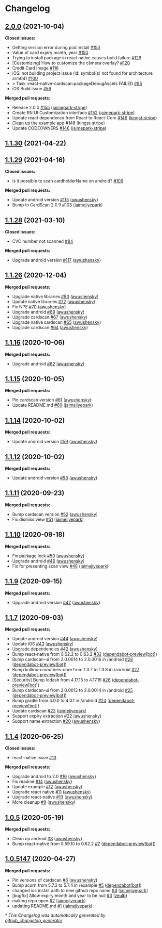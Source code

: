 # Changelog

## [2.0.0](https://github.com/getbouncer/react-native-cardscan/tree/2.0.0) (2021-10-04)

**Closed issues:**

- Getting version error during pod install [\#153](https://github.com/getbouncer/react-native-cardscan/issues/153)
- Value of card expiry month, year [\#150](https://github.com/getbouncer/react-native-cardscan/issues/150)
- Trying to install package in react native causes build failure [\#129](https://github.com/getbouncer/react-native-cardscan/issues/129)
- \[Customizing\] How to customize the câmera overlay? [\#120](https://github.com/getbouncer/react-native-cardscan/issues/120)
- Credit Card Image [\#116](https://github.com/getbouncer/react-native-cardscan/issues/116)
- iOS: not building project issue \(ld: symbol\(s\) not found for architecture arm64\) [\#100](https://github.com/getbouncer/react-native-cardscan/issues/100)
- \> Task :react-native-cardscan:packageDebugAssets FAILED [\#95](https://github.com/getbouncer/react-native-cardscan/issues/95)
- iOS Build Issue [\#56](https://github.com/getbouncer/react-native-cardscan/issues/56)

**Merged pull requests:**

- Release 2.0.0 [\#155](https://github.com/getbouncer/react-native-cardscan/pull/155) ([jaimepark-stripe](https://github.com/jaimepark-stripe))
- Create RN UI Customization interface [\#152](https://github.com/getbouncer/react-native-cardscan/pull/152) ([jaimepark-stripe](https://github.com/jaimepark-stripe))
- Update react dependency from React to React-Core [\#149](https://github.com/getbouncer/react-native-cardscan/pull/149) ([kingst-stripe](https://github.com/kingst-stripe))
- Clean up the example app [\#148](https://github.com/getbouncer/react-native-cardscan/pull/148) ([kingst-stripe](https://github.com/kingst-stripe))
- Update CODEOWNERS [\#146](https://github.com/getbouncer/react-native-cardscan/pull/146) ([jaimepark-stripe](https://github.com/jaimepark-stripe))

## [1.1.30](https://github.com/getbouncer/react-native-cardscan/tree/1.1.30) (2021-04-22)

## [1.1.29](https://github.com/getbouncer/react-native-cardscan/tree/1.1.29) (2021-04-16)

**Closed issues:**

- Is it possible to scan cardholderName on android? [\#106](https://github.com/getbouncer/react-native-cardscan/issues/106)

**Merged pull requests:**

- Update android version [\#115](https://github.com/getbouncer/react-native-cardscan/pull/115) ([awushensky](https://github.com/awushensky))
- Bump to CardScan 2.0.9 [\#103](https://github.com/getbouncer/react-native-cardscan/pull/103) ([jaimejiyepark](https://github.com/jaimejiyepark))

## [1.1.28](https://github.com/getbouncer/react-native-cardscan/tree/1.1.28) (2021-03-10)

**Closed issues:**

- CVC number not scanned [\#84](https://github.com/getbouncer/react-native-cardscan/issues/84)

**Merged pull requests:**

- Upgrade android version [\#117](https://github.com/getbouncer/react-native-cardscan/pull/117) ([awushensky](https://github.com/awushensky))

## [1.1.26](https://github.com/getbouncer/react-native-cardscan/tree/1.1.26) (2020-12-04)

**Merged pull requests:**

- Upgrade native libraries [\#83](https://github.com/getbouncer/react-native-cardscan/pull/83) ([awushensky](https://github.com/awushensky))
- Update native libraries [\#72](https://github.com/getbouncer/react-native-cardscan/pull/72) ([awushensky](https://github.com/awushensky))
- Fix NPE [\#70](https://github.com/getbouncer/react-native-cardscan/pull/70) ([awushensky](https://github.com/awushensky))
- Upgrade android [\#69](https://github.com/getbouncer/react-native-cardscan/pull/69) ([awushensky](https://github.com/awushensky))
- Upgrade cardscan [\#67](https://github.com/getbouncer/react-native-cardscan/pull/67) ([awushensky](https://github.com/awushensky))
- Upgrade native cardscan [\#65](https://github.com/getbouncer/react-native-cardscan/pull/65) ([awushensky](https://github.com/awushensky))
- Upgrade cardscan [\#64](https://github.com/getbouncer/react-native-cardscan/pull/64) ([awushensky](https://github.com/awushensky))

## [1.1.16](https://github.com/getbouncer/react-native-cardscan/tree/1.1.16) (2020-10-06)

**Merged pull requests:**

- Upgrade android [\#62](https://github.com/getbouncer/react-native-cardscan/pull/62) ([awushensky](https://github.com/awushensky))

## [1.1.15](https://github.com/getbouncer/react-native-cardscan/tree/1.1.15) (2020-10-05)

**Merged pull requests:**

- Pin cardscan version [\#61](https://github.com/getbouncer/react-native-cardscan/pull/61) ([awushensky](https://github.com/awushensky))
- Update README.md [\#60](https://github.com/getbouncer/react-native-cardscan/pull/60) ([jaimejiyepark](https://github.com/jaimejiyepark))

## [1.1.14](https://github.com/getbouncer/react-native-cardscan/tree/1.1.14) (2020-10-02)

**Merged pull requests:**

- Update android version [\#59](https://github.com/getbouncer/react-native-cardscan/pull/59) ([awushensky](https://github.com/awushensky))

## [1.1.12](https://github.com/getbouncer/react-native-cardscan/tree/1.1.12) (2020-10-02)

**Merged pull requests:**

- Update android version [\#58](https://github.com/getbouncer/react-native-cardscan/pull/58) ([awushensky](https://github.com/awushensky))

## [1.1.11](https://github.com/getbouncer/react-native-cardscan/tree/1.1.11) (2020-09-23)

**Merged pull requests:**

- Bump cardscan version [\#52](https://github.com/getbouncer/react-native-cardscan/pull/52) ([awushensky](https://github.com/awushensky))
- Fix dismiss view [\#51](https://github.com/getbouncer/react-native-cardscan/pull/51) ([jaimejiyepark](https://github.com/jaimejiyepark))

## [1.1.10](https://github.com/getbouncer/react-native-cardscan/tree/1.1.10) (2020-09-18)

**Merged pull requests:**

- Fix package lock [\#50](https://github.com/getbouncer/react-native-cardscan/pull/50) ([awushensky](https://github.com/awushensky))
- Upgrade android [\#49](https://github.com/getbouncer/react-native-cardscan/pull/49) ([awushensky](https://github.com/awushensky))
- Fix for presenting scan view [\#48](https://github.com/getbouncer/react-native-cardscan/pull/48) ([jaimejiyepark](https://github.com/jaimejiyepark))

## [1.1.9](https://github.com/getbouncer/react-native-cardscan/tree/1.1.9) (2020-09-15)

**Merged pull requests:**

- Upgrade android version [\#47](https://github.com/getbouncer/react-native-cardscan/pull/47) ([awushensky](https://github.com/awushensky))

## [1.1.7](https://github.com/getbouncer/react-native-cardscan/tree/1.1.7) (2020-09-03)

**Merged pull requests:**

- Update android version [\#44](https://github.com/getbouncer/react-native-cardscan/pull/44) ([awushensky](https://github.com/awushensky))
- Update iOS [\#43](https://github.com/getbouncer/react-native-cardscan/pull/43) ([awushensky](https://github.com/awushensky))
- Upgrade dependencies [\#42](https://github.com/getbouncer/react-native-cardscan/pull/42) ([awushensky](https://github.com/awushensky))
- Bump react-native from 0.62.2 to 0.63.2 [\#32](https://github.com/getbouncer/react-native-cardscan/pull/32) ([dependabot-preview[bot]](https://github.com/apps/dependabot-preview))
- Bump cardscan-ui from 2.0.0014 to 2.0.0016 in /android [\#28](https://github.com/getbouncer/react-native-cardscan/pull/28) ([dependabot-preview[bot]](https://github.com/apps/dependabot-preview))
- Bump kotlinx-coroutines-core from 1.3.7 to 1.3.8 in /android [\#27](https://github.com/getbouncer/react-native-cardscan/pull/27) ([dependabot-preview[bot]](https://github.com/apps/dependabot-preview))
- \[Security\] Bump lodash from 4.17.15 to 4.17.19 [\#26](https://github.com/getbouncer/react-native-cardscan/pull/26) ([dependabot-preview[bot]](https://github.com/apps/dependabot-preview))
- Bump cardscan-ui from 2.0.0013 to 2.0.0014 in /android [\#25](https://github.com/getbouncer/react-native-cardscan/pull/25) ([dependabot-preview[bot]](https://github.com/apps/dependabot-preview))
- Bump gradle from 4.0.0 to 4.0.1 in /android [\#24](https://github.com/getbouncer/react-native-cardscan/pull/24) ([dependabot-preview[bot]](https://github.com/apps/dependabot-preview))
- Update cardscan [\#23](https://github.com/getbouncer/react-native-cardscan/pull/23) ([jaimejiyepark](https://github.com/jaimejiyepark))
- Support expiry extraction [\#22](https://github.com/getbouncer/react-native-cardscan/pull/22) ([awushensky](https://github.com/awushensky))
- Support name extraction [\#20](https://github.com/getbouncer/react-native-cardscan/pull/20) ([awushensky](https://github.com/awushensky))

## [1.1.4](https://github.com/getbouncer/react-native-cardscan/tree/1.1.4) (2020-06-25)

**Closed issues:**

- react-native issue [\#13](https://github.com/getbouncer/react-native-cardscan/issues/13)

**Merged pull requests:**

- Upgrade android to 2.0 [\#16](https://github.com/getbouncer/react-native-cardscan/pull/16) ([awushensky](https://github.com/awushensky))
- Fix readme [\#14](https://github.com/getbouncer/react-native-cardscan/pull/14) ([awushensky](https://github.com/awushensky))
- Update example [\#12](https://github.com/getbouncer/react-native-cardscan/pull/12) ([awushensky](https://github.com/awushensky))
- Upgrade react native [\#11](https://github.com/getbouncer/react-native-cardscan/pull/11) ([awushensky](https://github.com/awushensky))
- Upgrade react-native [\#10](https://github.com/getbouncer/react-native-cardscan/pull/10) ([awushensky](https://github.com/awushensky))
- More cleanup [\#9](https://github.com/getbouncer/react-native-cardscan/pull/9) ([awushensky](https://github.com/awushensky))

## [1.0.5](https://github.com/getbouncer/react-native-cardscan/tree/1.0.5) (2020-05-19)

**Merged pull requests:**

- Clean up android [\#8](https://github.com/getbouncer/react-native-cardscan/pull/8) ([awushensky](https://github.com/awushensky))
- Bump react-native from 0.59.10 to 0.62.2 [\#7](https://github.com/getbouncer/react-native-cardscan/pull/7) ([dependabot-preview[bot]](https://github.com/apps/dependabot-preview))

## [1.0.5147](https://github.com/getbouncer/react-native-cardscan/tree/1.0.5147) (2020-04-27)

**Merged pull requests:**

- Pin versions of cardscan [\#6](https://github.com/getbouncer/react-native-cardscan/pull/6) ([awushensky](https://github.com/awushensky))
- Bump acorn from 5.7.3 to 5.7.4 in /example [\#5](https://github.com/getbouncer/react-native-cardscan/pull/5) ([dependabot[bot]](https://github.com/apps/dependabot))
- changed ios install path to new github repo name [\#4](https://github.com/getbouncer/react-native-cardscan/pull/4) ([jaimejiyepark](https://github.com/jaimejiyepark))
- \[bugfix\] Allow expiry month and year to be null [\#3](https://github.com/getbouncer/react-native-cardscan/pull/3) ([zeulb](https://github.com/zeulb))
- making repo open [\#2](https://github.com/getbouncer/react-native-cardscan/pull/2) ([jaimejiyepark](https://github.com/jaimejiyepark))
- updating README.md [\#1](https://github.com/getbouncer/react-native-cardscan/pull/1) ([jaimejiyepark](https://github.com/jaimejiyepark))



\* *This Changelog was automatically generated by [github_changelog_generator](https://github.com/github-changelog-generator/github-changelog-generator)*
